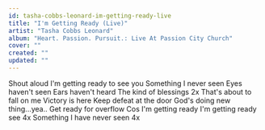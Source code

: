 ```yaml
---
id: tasha-cobbs-leonard-im-getting-ready-live
title: "I'm Getting Ready (Live)"
artist: "Tasha Cobbs Leonard"
album: "Heart. Passion. Pursuit.: Live At Passion City Church"
cover: ""
created: ""
updated: ""
---
```


Shout aloud
I'm getting ready to see you
Something I never seen
Eyes haven't seen
Ears haven't heard
The kind of blessings 2x
That's about to fall on me
Victory is here
Keep defeat at the door
God's doing new thing...yea..
Get ready for overflow
Cos I'm getting ready
I'm getting  ready see 4x
Something  I have never seen 4x